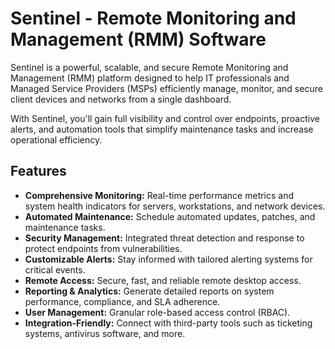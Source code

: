 # Sentinel - Remote Monitoring and Management (RMM) Software
Sentinel is a powerful, scalable, and secure Remote Monitoring and Management (RMM) platform designed to help IT professionals and Managed Service Providers (MSPs) efficiently manage, monitor, and secure client devices and networks from a single dashboard.

With Sentinel, you'll gain full visibility and control over endpoints, proactive alerts, and automation tools that simplify maintenance tasks and increase operational efficiency.

## Features
- **Comprehensive Monitoring:** Real-time performance metrics and system health indicators for servers, workstations, and network devices.
- **Automated Maintenance:** Schedule automated updates, patches, and maintenance tasks.
- **Security Management:** Integrated threat detection and response to protect endpoints from vulnerabilities.
- **Customizable Alerts:** Stay informed with tailored alerting systems for critical events.
- **Remote Access:** Secure, fast, and reliable remote desktop access.
- **Reporting & Analytics:** Generate detailed reports on system performance, compliance, and SLA adherence.
- **User Management:** Granular role-based access control (RBAC).
- **Integration-Friendly:** Connect with third-party tools such as ticketing systems, antivirus software, and more.
